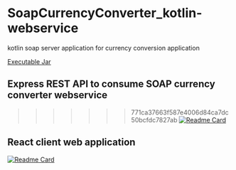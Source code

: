 # SoapCurrencyConverter_kotlin-webservice
kotlin soap server application for currency conversion application

[Executable Jar](https://github.com/ramesh-x90/SoapCurrencyConverter-kotlin-webservice/releases)

## Express REST API to consume SOAP currency converter webservice
>>>>>>> 771ca37663f587e4006d84ca7dc50bcfdc7827ab
[![Readme Card](https://github-readme-stats.vercel.app/api/pin/?username=ramesh-x90&repo=Express-REST-middleware-for-Currency-convertor-web-application)](https://github.com/ramesh-x90/Express-REST-middleware-for-Currency-convertor-web-application.git)


## React client web application
[![Readme Card](https://github-readme-stats.vercel.app/api/pin/?username=ramesh-x90&repo=react-client-for-currency-converter-webservice)](https://github.com/ramesh-x90/react-client-for-currency-converter-webservice.git)